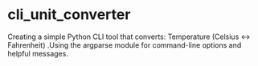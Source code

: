 # cli_unit_converter
Creating a simple Python CLI tool that converts: Temperature (Celsius ↔ Fahrenheit) .Using the argparse module for command-line options and helpful messages.
